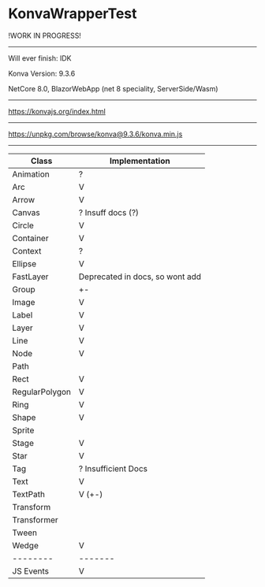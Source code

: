 # KonvaWrapperTest
!WORK IN PROGRESS!

---

Will ever finish: IDK

Konva Version: 9.3.6

NetCore 8.0, BlazorWebApp (net 8 speciality, ServerSide/Wasm)

---

https://konvajs.org/index.html

---

https://unpkg.com/browse/konva@9.3.6/konva.min.js

---

| Class      | Implementation |
|---|---|
| Animation | ? |
| Arc | V |
| Arrow | V |
| Canvas | ? Insuff docs (?) |
| Circle | V |
| Container | V |
| Context | ? |
| Ellipse | V |
| FastLayer | Deprecated in docs, so wont add |
| Group | +- |
| Image | V |
| Label | V |
| Layer | V |
| Line | V |
| Node | V |
| Path | |
| Rect | V |
| RegularPolygon | V |
| Ring | V |
| Shape | V |
| Sprite | |
| Stage | V |
| Star | V |
| Tag | ? Insufficient Docs |
| Text | V |
| TextPath | V (+-) |
| Transform | |
| Transformer | |
| Tween | |
| Wedge | V |
| --------   | ------- |
| JS Events  | V       |